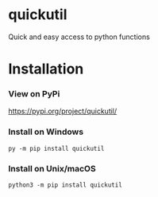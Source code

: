 # quickutil
Quick and easy access to python functions
# Installation
### View on PyPi
https://pypi.org/project/quickutil/
### Install on Windows
```
py -m pip install quickutil
```
### Install on Unix/macOS
```
python3 -m pip install quickutil
```